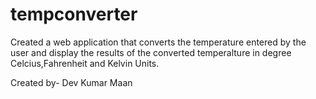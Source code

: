 # tempconverter

Created a web application that converts the temperature entered by the user and display the results of the converted temperalture in degree Celcius,Fahrenheit and Kelvin Units.

Created by- Dev Kumar Maan

